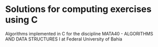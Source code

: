 # Solutions for computing exercises using C
Algorithms implemented in C for the discipline MATA40 - ALGORITHMS AND DATA STRUCTURES I at Federal University of Bahia
